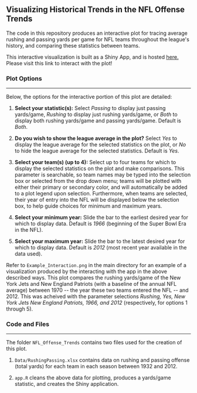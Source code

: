 ## Visualizing Historical Trends in the NFL Offense Trends

The code in this repository produces an interactive plot for tracing average rushing and passing yards per game for NFL teams throughout the league's history, and comparing these statistics between teams. 

This interactive visualization is built as a Shiny App, and is hosted [here.](https://aaronweinstock.shinyapps.io/NFL_Offense_Trends/) Please visit this link to interact with the plot!


### **Plot Options**

___

Below, the options for the interactive portion of this plot are detailed:

1. **Select your statistic(s):** Select *Passing* to display just passing yards/game, *Rushing* to display just rushing yards/game, or *Both* to display both rushing yards/game and passing yards/game. Default is *Both*.

2. **Do you wish to show the league average in the plot?** Select *Yes* to display the league average for the selected statistics on the plot, or *No* to hide the league average for the selected statistics. Default is *Yes*.

3. **Select your team(s) (up to 4):** Select up to four teams for which to display the selected statistics on the plot and make comparisons. This parameter is searchable, so team names may be typed into the selection box or selected from the drop down menu; teams will be plotted with either their primary or secondary color, and will automatically be added to a plot legend upon selection. Furthermore, when teams are selected, their year of entry into the NFL will be displayed below the selection box, to help guide choices for minimum and maximum years.

4. **Select your minimum year:** Slide the bar to the earliest desired year for which to display data. Default is *1966* (beginning of the Super Bowl Era in the NFL).

5. **Select your maximum year:** Slide the bar to the latest desired year for which to display data. Default is *2012* (most recent year available in the data used).

Refer to `Example_Interaction.png` in the main directory for an example of a visualization produced by the interacting with the app in the above described ways. This plot compares the rushing yards/game of the New York Jets and New England Patriots (with a baseline of the annual NFL average) between 1970 -- the year these two teams entered the NFL -- and 2012. This was acheived with the parameter selections *Rushing, Yes, New York Jets New England Patriots, 1966, and 2012* (respectively, for options 1 through 5). 


### **Code and Files**

___

The folder `NFL_Offense_Trends` contains two files used for the creation of this plot.

1. `Data/RushingPassing.xlsx` contains data on rushing and passing offense (total yards) for each team in each season between 1932 and 2012.

2. `app.R` cleans the above data for plotting, produces a yards/game statistic, and creates the Shiny application.